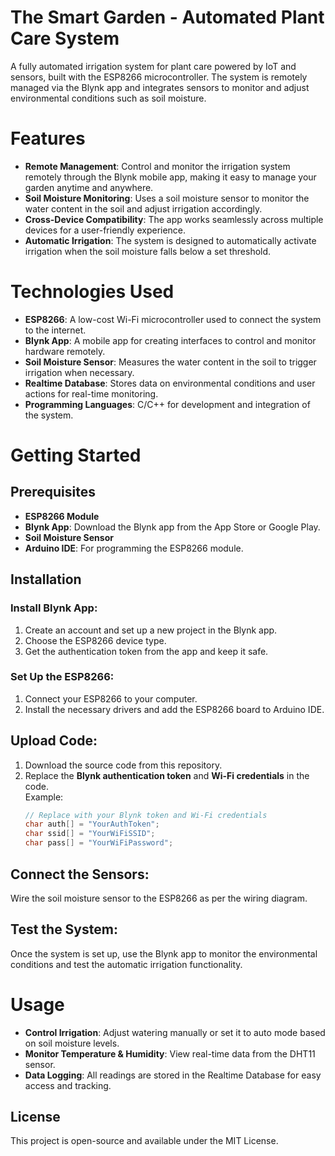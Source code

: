 # The Smart Garden - Automated Plant Care System

A fully automated irrigation system for plant care powered by IoT and sensors, built with the ESP8266 microcontroller. The system is remotely managed via the Blynk app and integrates sensors to monitor and adjust environmental conditions such as soil moisture.

# Features

- **Remote Management**: Control and monitor the irrigation system remotely through the Blynk mobile app, making it easy to manage your garden anytime and anywhere.
- **Soil Moisture Monitoring**: Uses a soil moisture sensor to monitor the water content in the soil and adjust irrigation accordingly.
- **Cross-Device Compatibility**: The app works seamlessly across multiple devices for a user-friendly experience.
- **Automatic Irrigation**: The system is designed to automatically activate irrigation when the soil moisture falls below a set threshold.

# Technologies Used

- **ESP8266**: A low-cost Wi-Fi microcontroller used to connect the system to the internet.
- **Blynk App**: A mobile app for creating interfaces to control and monitor hardware remotely.
- **Soil Moisture Sensor**: Measures the water content in the soil to trigger irrigation when necessary.
- **Realtime Database**: Stores data on environmental conditions and user actions for real-time monitoring.
- **Programming Languages**: C/C++ for development and integration of the system.

# Getting Started

## Prerequisites

- **ESP8266 Module**
- **Blynk App**: Download the Blynk app from the App Store or Google Play.
- **Soil Moisture Sensor**
- **Arduino IDE**: For programming the ESP8266 module.

## Installation

### Install Blynk App:

1. Create an account and set up a new project in the Blynk app.
2. Choose the ESP8266 device type.
3. Get the authentication token from the app and keep it safe.

### Set Up the ESP8266:

1. Connect your ESP8266 to your computer.
2. Install the necessary drivers and add the ESP8266 board to Arduino IDE.

## Upload Code:

1. Download the source code from this repository.
2. Replace the **Blynk authentication token** and **Wi-Fi credentials** in the code.  
   Example:
   ```cpp
   // Replace with your Blynk token and Wi-Fi credentials
   char auth[] = "YourAuthToken";
   char ssid[] = "YourWiFiSSID";
   char pass[] = "YourWiFiPassword";
   ```

## Connect the Sensors:

Wire the soil moisture sensor to the ESP8266 as per the wiring diagram.

## Test the System:

Once the system is set up, use the Blynk app to monitor the environmental conditions and test the automatic irrigation functionality.

# Usage

- **Control Irrigation**: Adjust watering manually or set it to auto mode based on soil moisture levels.
- **Monitor Temperature & Humidity**: View real-time data from the DHT11 sensor.
- **Data Logging**: All readings are stored in the Realtime Database for easy access and tracking.

## License

This project is open-source and available under the MIT License.